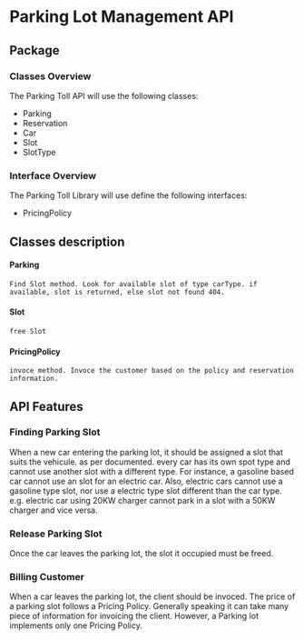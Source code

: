 # Parking Lot Management API

## Package

### Classes Overview

The Parking Toll API will use the following classes:

+ Parking
+ Reservation
+ Car
+ Slot
+ SlotType

### Interface Overview

The Parking Toll Library will use define the following interfaces:
+ PricingPolicy


## Classes description

#### Parking
	Find Slot method. Look for available slot of type carType. if available, slot is returned, else slot not found 404. 

#### Slot
	free Slot

#### PricingPolicy
	invoce method. Invoce the customer based on the policy and reservation information.

## API Features

### Finding Parking Slot

When a new car entering the parking lot, it should be assigned a slot that suits the vehicule. as per documented. every car has its own spot type and cannot use another slot with a different type. For instance, a gasoline based car cannot use an slot for an electric car. Also, electric cars cannot use a gasoline type slot, nor use a electric type slot different than the car type. e.g. electric car using 20KW charger cannot park in a slot with a 50KW charger and vice versa. 

### Release Parking Slot

Once the car leaves the parking lot, the slot it occupied must be freed.

### Billing Customer

When a car leaves the parking lot, the client should be invoced. The price of a parking slot follows a Pricing Policy. Generally speaking it can take many piece of information for invoicing the client. However, a Parking lot implements only one Pricing Policy.